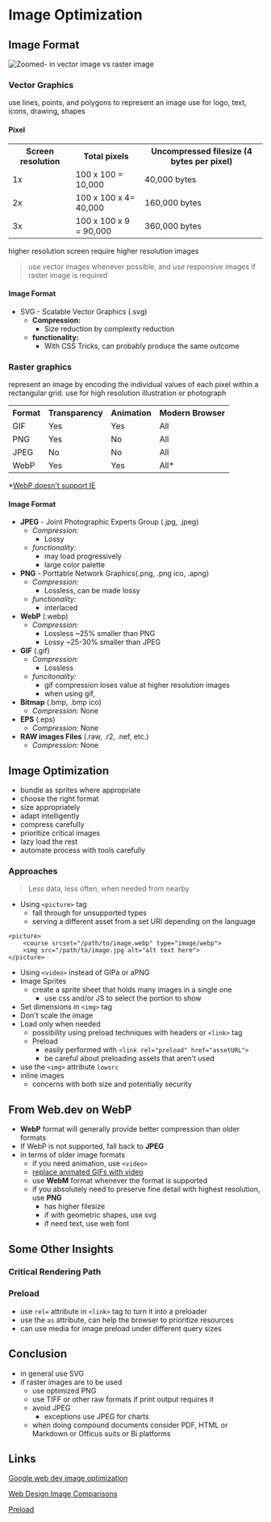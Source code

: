 # Image Optimization

## Image Format

![Zoomed- in vector image vs raster image](https://web-dev.imgix.net/image/admin/dJuB2DQcbhtwD5VdPVlR.png?auto=format&w=1170)

### Vector Graphics

use lines, points, and polygons to represent an image
use for logo, text, icons, drawing, shapes

#### Pixel

<table>
	<tr>
		<th>Screen resolution</th>
		<th>Total pixels</th>
		<th>Uncompressed filesize (4 bytes per pixel)
	</tr>
	<tr>
		<td>1x</td>
		<td>100 x 100 = 10,000</td>
		<td>40,000 bytes</td>
	</tr>
	<tr>
		<td>2x</td>
		<td>100 x 100 x 4= 40,000</td>
		<td>160,000 bytes</td>
	</tr>
	<tr>
		<td>3x</td>
		<td>100 x 100 x 9 = 90,000</td>
		<td>360,000 bytes</td>
	</tr>
</table>

higher resolution screen require higher resolution images

> use vector images whenever possible, and use responsive images if raster image is required

#### Image Format

- SVG - Scalable Vector Graphics (.svg)
  - **Compression:**
    - Size reduction by complexity reduction
  - **functionality:**
    - With CSS Tricks, can probably produce the same outcome

### Raster graphics

represent an image by encoding the individual values of each pixel within a rectangular grid.
use for high resolution illustration or photograph

<table>
	<tr>
		<th>Format</th>
		<th>Transparency</th>
		<th>Animation</th>
		<th>Modern Browser</th>
	</tr>
	<tr>
		<td>GIF</td>
		<td>Yes</td>
		<td>Yes</td>
		<td>All</td>
	</tr>
	<tr>
		<td>PNG</td>
		<td>Yes</td>
		<td>No</td>
		<td>All</td>
	</tr>
	<tr>
		<td>JPEG</td>
		<td>No</td>
		<td>No</td>
		<td>All</td>
	</tr>
	<tr>
		<td>WebP</td>
		<td>Yes</td>
		<td>Yes</td>
		<td>All*</td>
	</tr>
</table>

\*[WebP doesn't support IE](https://caniuse.com/webp)

#### Image Format

- **JPEG** - Joint Photographic Experts Group (.jpg, .jpeg)
  - _Compression:_
    - Lossy
  - _functionality:_
    - may load progressively
    - large color palette
- **PNG** - Porttable Network Graphics(.png, .png ico, .apng)
  - _Compression:_
    - Lossless, can be made lossy
  - _functionality:_
    - interlaced
- **WebP** (.webp)
  - _Compression:_
    - Lossless ~25% smaller than PNG
    - Lossy ~25-30% smaller than JPEG
- **GIF** (.gif)
  - _Compression:_
    - Lossless
  - _funcitonality:_
    - gif compression loses value at higher resolution images
    - when using gif,
- **Bitmap** (.bmp, .bmp ico)
  - _Compression:_ None
- **EPS** (.eps)
  - _Compression:_ None
- **RAW images Files** (.raw, .r2, .nef, etc.)
  - _Compression:_ None

## Image Optimization

- bundle as sprites where appropriate
- choose the right format
- size appropriately
- adapt intelligently
- compress carefully
- prioritize critical images
- lazy load the rest
- automate process with tools carefully

### Approaches

> Less data, less often, when needed from nearby

- Using `<picture>` tag
  - fall through for unsupported types
  - serving a different asset from a set URI depending on the language

```
<picture>
	<course srcset="/path/to/image.webp" type="image/webp">
	<img src="/path/to/image.jpg alt="alt text here">
</picture>
```

- Using `<video>` instead of GIPa or aPNG
- Image Sprites
  - create a sprite sheet that holds many images in a single one
    - use css and/or JS to select the portion to show
- Set dimensions in `<img>` tag
- Don't scale the image
- Load only when needed
  - possibility using preload techniques with headers or `<link>` tag
  - Preload
    - easily performed with `<link rel="preload" href="assetURL">`
    - be careful about preloading assets that aren't used
- use the `<img>` attribute `lowsrc`
- inline images
  - concerns with both size and potentially security

## From Web.dev on WebP

- **WebP** format will generally provide better compression than older formats
- If WebP is not supported, fall back to **JPEG**
- in terms of older image formats
  - if you need animation, use `<video>`
  - [replace animated GIFs with video](https://web.dev/replace-gifs-with-videos/)
  - use **WebM** format whenever the format is supported
  - if you absolutely need to preserve fine detail with highest resolution, use **PNG**
    - has higher filesize
    - if with geometric shapes, use svg
    - if need text, use web font

## Some Other Insights

### Critical Rendering Path

### Preload

- use `rel=` attribute in `<link>` tag to turn it into a preloader
- use the `as` attribute, can help the browser to prioritize resources
- can use media for image preload under different query sizes

## Conclusion

- in general use SVG
- if raster images are to be used
  - use optimized PNG
  - use TIFF or other raw formats if print output requires it
  - avoid JPEG
    - exceptions use JPEG for charts
  - when doing compound documents consider PDF, HTML or Markdown or Officus suits or Bi platforms

## Links

[Google web dev image optimization](https://web.dev/choose-the-right-image-format/)

[Web Design Image Comparisons](https://webdesignref.com/examples/design_examples.htm)

[Preload](https://developer.mozilla.org/en-US/docs/Web/HTML/Link_types/preload)
